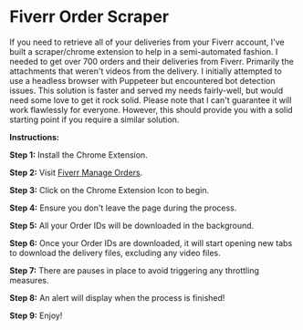 # Fiverr Order Scraper

If you need to retrieve all of your deliveries from your Fiverr account, I've built a scraper/chrome extension to help in a semi-automated fashion. I needed to get over 700 orders and their deliveries from Fiverr. Primarily the attachments that weren't videos from the delivery. I initially attempted to use a headless browser with Puppeteer but encountered bot detection issues. This solution is faster and served my needs fairly-well, but would need some love to get it rock solid. Please note that I can't guarantee it will work flawlessly for everyone. However, this should provide you with a solid starting point if you require a similar solution.

**Instructions:**

**Step 1:** Install the Chrome Extension.

**Step 2:** Visit [Fiverr Manage Orders](https://www.fiverr.com/users/{yourUsername}/manage_orders?source=header_nav&search_type=completed).

**Step 3:** Click on the Chrome Extension Icon to begin.

**Step 4:** Ensure you don't leave the page during the process.

**Step 5:** All your Order IDs will be downloaded in the background.

**Step 6:** Once your Order IDs are downloaded, it will start opening new tabs to download the delivery files, excluding any video files.

**Step 7:** There are pauses in place to avoid triggering any throttling measures.

**Step 8:** An alert will display when the process is finished!

**Step 9:** Enjoy!
